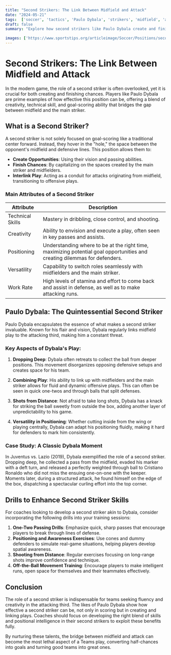 ```yaml
--- 
title: "Second Strikers: The Link Between Midfield and Attack"
date: "2024-05-21"
tags:  ['soccer', 'tactics', 'Paulo Dybala', 'strikers', 'midfield', 'attack', 'coaching', 'player roles', 'football']
draft: false
summary: "Explore how second strikers like Paulo Dybala create and finish chances, connecting the dots between midfield creativity and final third execution."

images: ['https://www.sportstips.org/articleimage/Soccer/Positions/second_strikers_the_link_between_midfield_and_attack.webp']
---
```


# Second Strikers: The Link Between Midfield and Attack

In the modern game, the role of a second striker is often overlooked, yet it is crucial for both creating and finishing chances. Players like Paulo Dybala are prime examples of how effective this position can be, offering a blend of creativity, technical skill, and goal-scoring ability that bridges the gap between midfield and the main striker.

## What is a Second Striker?

A second striker is not solely focused on goal-scoring like a traditional center forward. Instead, they hover in the "hole," the space between the opponent's midfield and defensive lines. This position allows them to:

- **Create Opportunities**: Using their vision and passing abilities.
- **Finish Chances**: By capitalizing on the spaces created by the main striker and midfielders.
- **Interlink Play**: Acting as a conduit for attacks originating from midfield, transitioning to offensive plays.

### Main Attributes of a Second Striker

| Attribute         | Description                                                                                                                                                                |
|-------------------|----------------------------------------------------------------------------------------------------------------------------------------------------------------------------|
| Technical Skills  | Mastery in dribbling, close control, and shooting.                                                                                                                          |
| Creativity        | Ability to envision and execute a play, often seen in key passes and assists.                                                                                                |
| Positioning       | Understanding where to be at the right time, maximizing potential goal opportunities and creating dilemmas for defenders.                                                    |
| Versatility       | Capability to switch roles seamlessly with midfielders and the main striker.                                                                                                 |
| Work Rate         | High levels of stamina and effort to come back and assist in defense, as well as to make attacking runs.                                                                        |

## Paulo Dybala: The Quintessential Second Striker

Paulo Dybala encapsulates the essence of what makes a second striker invaluable. Known for his flair and vision, Dybala regularly links midfield play to the attacking third, making him a constant threat.

### Key Aspects of Dybala's Play:

1. **Dropping Deep**: Dybala often retreats to collect the ball from deeper positions. This movement disorganizes opposing defensive setups and creates space for his team.
   
2. **Combining Play**: His ability to link up with midfielders and the main striker allows for fluid and dynamic offensive plays. This can often be seen in quick one-twos and through balls that split defenses.

3. **Shots from Distance**: Not afraid to take long shots, Dybala has a knack for striking the ball sweetly from outside the box, adding another layer of unpredictability to his game.

4. **Versatility in Positioning**: Whether cutting inside from the wing or playing centrally, Dybala can adapt his positioning fluidly, making it hard for defenders to mark him consistently.

### Case Study: A Classic Dybala Moment

In Juventus vs. Lazio (2019), Dybala exemplified the role of a second striker. Dropping deep, he collected a pass from the midfield, evaded his marker with a deft turn, and released a perfectly weighted through ball to Cristiano Ronaldo who did not miss the ensuing one-on-one with the keeper. Moments later, during a structured attack, he found himself on the edge of the box, dispatching a spectacular curling effort into the top corner. 

## Drills to Enhance Second Striker Skills

For coaches looking to develop a second striker akin to Dybala, consider incorporating the following drills into your training sessions:

1. **One-Two Passing Drills**: Emphasize quick, sharp passes that encourage players to break through lines of defense.
2. **Positioning and Awareness Exercises**: Use cones and dummy defenders to simulate real-game situations, helping players develop spatial awareness.
3. **Shooting from Distance**: Regular exercises focusing on long-range shots improve confidence and technique.
4. **Off-the-Ball Movement Training**: Encourage players to make intelligent runs, open space for themselves and their teammates effectively.

## Conclusion

The role of a second striker is indispensable for teams seeking fluency and creativity in the attacking third. The likes of Paulo Dybala show how effective a second striker can be, not only in scoring but in creating and linking plays. Coaches should focus on developing the right blend of skills and positional intelligence in their second strikers to exploit these benefits fully.

By nurturing these talents, the bridge between midfield and attack can become the most lethal aspect of a Teams play, converting half-chances into goals and turning good teams into great ones.
```